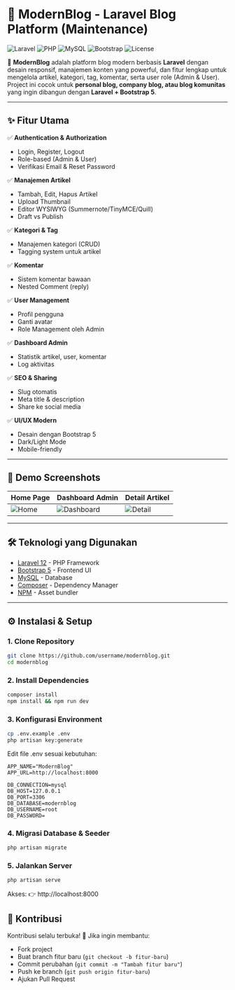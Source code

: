 # 📰 ModernBlog - Laravel Blog Platform (Maintenance)

![Laravel](https://img.shields.io/badge/Laravel-12.x-FF2D20?style=flat&logo=laravel&logoColor=white)
![PHP](https://img.shields.io/badge/PHP-^8.2-777BB4?style=flat&logo=php&logoColor=white)
![MySQL](https://img.shields.io/badge/MySQL-8.0-4479A1?style=flat&logo=mysql&logoColor=white)
![Bootstrap](https://img.shields.io/badge/Bootstrap-5-7952B3?style=flat&logo=bootstrap&logoColor=white)
![License](https://img.shields.io/badge/license-MIT-green)

🚀 **ModernBlog** adalah platform blog modern berbasis **Laravel** dengan desain responsif, manajemen konten yang powerful, dan fitur lengkap untuk mengelola artikel, kategori, tag, komentar, serta user role (Admin & User).  
Project ini cocok untuk **personal blog, company blog, atau blog komunitas** yang ingin dibangun dengan **Laravel + Bootstrap 5**.

---

## ✨ Fitur Utama

✅ **Authentication & Authorization**
- Login, Register, Logout
- Role-based (Admin & User)
- Verifikasi Email & Reset Password

✅ **Manajemen Artikel**
- Tambah, Edit, Hapus Artikel
- Upload Thumbnail
- Editor WYSIWYG (Summernote/TinyMCE/Quill)
- Draft vs Publish

✅ **Kategori & Tag**
- Manajemen kategori (CRUD)
- Tagging system untuk artikel

✅ **Komentar**
- Sistem komentar bawaan
- Nested Comment (reply)

✅ **User Management**
- Profil pengguna
- Ganti avatar
- Role Management oleh Admin

✅ **Dashboard Admin**
- Statistik artikel, user, komentar
- Log aktivitas

✅ **SEO & Sharing**
- Slug otomatis
- Meta title & description
- Share ke social media

✅ **UI/UX Modern**
- Desain dengan Bootstrap 5
- Dark/Light Mode
- Mobile-friendly

---

## 📸 Demo Screenshots

| Home Page | Dashboard Admin | Detail Artikel |
|-----------|----------------|----------------|
| ![Home](https://via.placeholder.com/400x200?text=Home+Page) | ![Dashboard](https://via.placeholder.com/400x200?text=Admin+Dashboard) | ![Detail](https://via.placeholder.com/400x200?text=Detail+Article) |

---

## 🛠️ Teknologi yang Digunakan

- [Laravel 12](https://laravel.com/docs/12.x/) - PHP Framework
- [Bootstrap 5](https://getbootstrap.com/) - Frontend UI
- [MySQL](https://www.mysql.com/) - Database
- [Composer](https://getcomposer.org/) - Dependency Manager
- [NPM](https://www.npmjs.com/) - Asset bundler

---

## ⚙️ Instalasi & Setup

### 1. Clone Repository
```bash
git clone https://github.com/username/modernblog.git
cd modernblog
```

### 2. Install Dependencies
```bash
composer install
npm install && npm run dev
```

### 3. Konfigurasi Environment
```bash
cp .env.example .env
php artisan key:generate
```
Edit file .env sesuai kebutuhan:
```env
APP_NAME="ModernBlog"
APP_URL=http://localhost:8000

DB_CONNECTION=mysql
DB_HOST=127.0.0.1
DB_PORT=3306
DB_DATABASE=modernblog
DB_USERNAME=root
DB_PASSWORD=
```

### 4. Migrasi Database & Seeder
```bash
php artisan migrate
```

### 5. Jalankan Server
```bash
php artisan serve
```
Akses: 👉 http://localhost:8000

## 🤝 Kontribusi

Kontribusi selalu terbuka! 🚀
Jika ingin membantu:

- Fork project
- Buat branch fitur baru (``git checkout -b fitur-baru``)
- Commit perubahan (``git commit -m "Tambah fitur baru"``)
- Push ke branch (``git push origin fitur-baru``)
- Ajukan Pull Request
